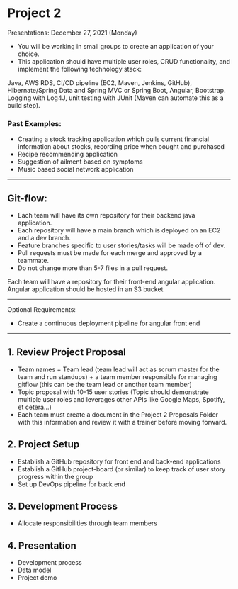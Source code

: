 # Project 2 
Presentations: December 27, 2021 (Monday)
-	You will be working in small groups to create an application of your choice.
-	This application should have multiple user roles, CRUD functionality, and implement the following technology stack:

Java, AWS RDS, CI/CD pipeline (EC2, Maven, Jenkins, GitHub), Hibernate/Spring Data and Spring MVC or Spring Boot, Angular, Bootstrap.
Logging with Log4J, unit testing with JUnit (Maven can automate this as a build step).

### Past Examples: 
-	Creating a stock tracking application which pulls current financial information about stocks, recording price when bought and purchased
-	Recipe recommending application
-	Suggestion of ailment based on symptoms
-	Music based social network application 

---

##  Git-flow:
-	Each team will have its own repository for their backend java application.
-	Each repository will have a main branch which is deployed on an EC2 and a dev branch.
-	Feature branches specific to user stories/tasks will be made off of dev.
-	Pull requests must be made for each merge and approved by a teammate.
-	Do not change more than 5-7 files in a pull request.

Each team will have a repository for their front-end angular application.
Angular application should be hosted in an S3 bucket

____________________________________________________________________________

Optional Requirements:
-	Create a continuous deployment pipeline for angular front end
____________________________________________________________________________


## 1.	 Review Project Proposal
-	Team names + Team lead (team lead will act as scrum master for the team and run standups) + a team member responsible for managing gitflow (this can be the team lead or another team member)
-	Topic proposal with 10-15 user stories (Topic should demonstrate multiple user roles and leverages other APIs like Google Maps, Spotify, et cetera…)
-	Each team must create a document in the Project 2 Proposals Folder with this information and review it with a trainer before moving forward.
## 2.	Project Setup
-	Establish a GitHub repository for front end and back-end applications
-	Establish a GitHub project-board (or similar) to keep track of user story progress within the group
-	Set up DevOps pipeline for back end
## 3.	Development Process
-	Allocate responsibilities through team members
## 4.	Presentation
- Development process
- Data model
- Project demo 


